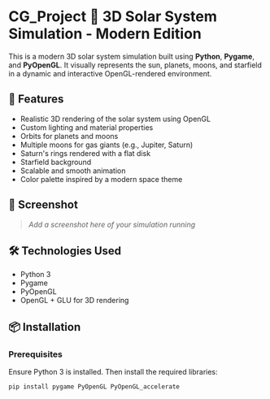 # CG_Project 🌌 3D Solar System Simulation - Modern Edition

This is a modern 3D solar system simulation built using **Python**, **Pygame**, and **PyOpenGL**. It visually represents the sun, planets, moons, and starfield in a dynamic and interactive OpenGL-rendered environment.

## 🚀 Features

- Realistic 3D rendering of the solar system using OpenGL
- Custom lighting and material properties
- Orbits for planets and moons
- Multiple moons for gas giants (e.g., Jupiter, Saturn)
- Saturn's rings rendered with a flat disk
- Starfield background
- Scalable and smooth animation
- Color palette inspired by a modern space theme

## 📸 Screenshot

> *Add a screenshot here of your simulation running*

## 🛠️ Technologies Used

- Python 3
- Pygame
- PyOpenGL
- OpenGL + GLU for 3D rendering

## 📦 Installation

### Prerequisites

Ensure Python 3 is installed. Then install the required libraries:

```bash
pip install pygame PyOpenGL PyOpenGL_accelerate

